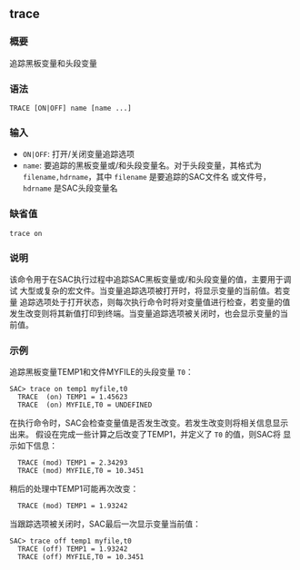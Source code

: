 ## trace

### 概要

追踪黑板变量和头段变量

### 语法

``` {.bash}
TRACE [ON|OFF] name [name ...]
```

### 输入

- `ON|OFF`: 打开/关闭变量追踪选项
- `name`: 要追踪的黑板变量或/和头段变量名。对于头段变量，其格式为
    `filename,hdrname`，其中 `filename` 是要追踪的SAC文件名
    或文件号，`hdrname` 是SAC头段变量名

### 缺省值

``` {.bash}
trace on
```

### 说明

该命令用于在SAC执行过程中追踪SAC黑板变量或/和头段变量的值，主要用于调试
大型或复杂的宏文件。当变量追踪选项被打开时，将显示变量的当前值。若变量
追踪选项处于打开状态，则每次执行命令时将对变量值进行检查，若变量的值
发生改变则将其新值打印到终端。当变量追踪选项被关闭时，也会显示变量的当
前值。

### 示例

追踪黑板变量TEMP1和文件MYFILE的头段变量 `T0`：

``` {.bash}
SAC> trace on temp1 myfile,t0
  TRACE  (on) TEMP1 = 1.45623
  TRACE  (on) MYFILE,T0 = UNDEFINED
```

在执行命令时，SAC会检查变量值是否发生改变。若发生改变则将相关信息显示出来。
假设在完成一些计算之后改变了TEMP1，并定义了 `T0` 的值，则SAC将
显示如下信息：

``` {.bash}
  TRACE (mod) TEMP1 = 2.34293
  TRACE (mod) MYFILE,T0 = 10.3451
```

稍后的处理中TEMP1可能再次改变：

``` {.bash}
  TRACE (mod) TEMP1 = 1.93242
```

当跟踪选项被关闭时，SAC最后一次显示变量当前值：

``` {.bash}
SAC> trace off temp1 myfile,t0
  TRACE (off) TEMP1 = 1.93242
  TRACE (off) MYFILE,T0 = 10.3451
```
